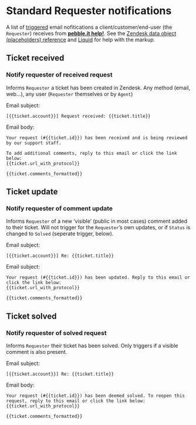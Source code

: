 # Standard Requester notifications

A list of [triggered](https://support.zendesk.com/entries/20011606) email nofitications a client/customer/end-user (the `Requester`) receives from **[pebble.it help!](http://help.pebbleit.com)**. See the [Zendesk data object (placeholders) reference](https://support.zendesk.com/entries/20203943) and [Liquid](https://github.com/Shopify/liquid/wiki/Liquid-for-Designers) for help with the markup.

## Ticket received

### Notify requester of received request

Informs `Requester` a ticket has been created in Zendesk. Any method (email, web…), any user (`Requester` themselves or by `Agent`)

Email subject:

	[{{ticket.account}}] Request received: {{ticket.title}}

Email body:

	Your request (#{{ticket.id}}) has been received and is being reviewed by our support staff.
	
	To add additional comments, reply to this email or click the link below:
	{{ticket.url_with_protocol}}
	
	{{ticket.comments_formatted}}

## Ticket update

### Notify requester of comment update

Informs `Requester` of a new ‘visible’ (public in most cases) comment added to their ticket. Will not trigger for the `Requester`’s own updates, or if `Status` is changed to `Solved` (seperate trigger, below).

Email subject:

	[{{ticket.account}}] Re: {{ticket.title}}

Email subject:

	Your request (#{{ticket.id}}) has been updated. Reply to this email or click the link below:
	{{ticket.url_with_protocol}}
	
	{{ticket.comments_formatted}}

## Ticket solved

### Notify requester of solved request

Informs `Requester` their ticket has been solved. Only triggers if a visible comment is also present.

Email subject:

	[{{ticket.account}}] Re: {{ticket.title}}

Email body:

	Your request (#{{ticket.id}}) has been deemed solved. To reopen this request, reply to this email or click the link below:
	{{ticket.url_with_protocol}}
	
	{{ticket.comments_formatted}}
